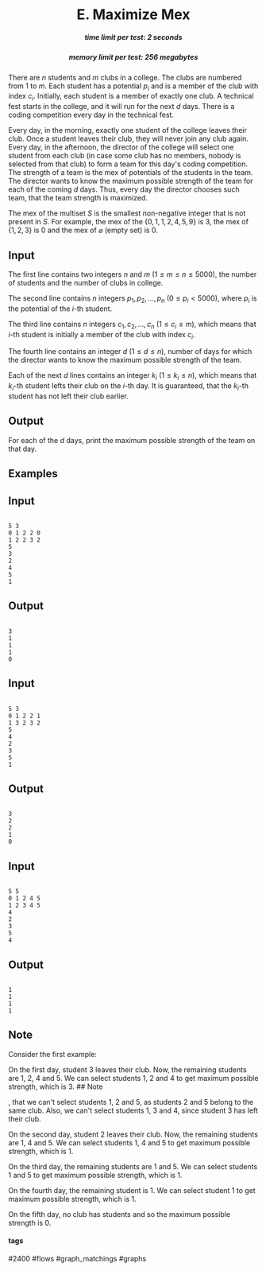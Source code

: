 <h1 style='text-align: center;'> E. Maximize Mex</h1>

<h5 style='text-align: center;'>time limit per test: 2 seconds</h5>
<h5 style='text-align: center;'>memory limit per test: 256 megabytes</h5>

There are $n$ students and $m$ clubs in a college. The clubs are numbered from $1$ to $m$. Each student has a potential $p_i$ and is a member of the club with index $c_i$. Initially, each student is a member of exactly one club. A technical fest starts in the college, and it will run for the next $d$ days. There is a coding competition every day in the technical fest. 

Every day, in the morning, exactly one student of the college leaves their club. Once a student leaves their club, they will never join any club again. Every day, in the afternoon, the director of the college will select one student from each club (in case some club has no members, nobody is selected from that club) to form a team for this day's coding competition. The strength of a team is the mex of potentials of the students in the team. The director wants to know the maximum possible strength of the team for each of the coming $d$ days. Thus, every day the director chooses such team, that the team strength is maximized.

The mex of the multiset $S$ is the smallest non-negative integer that is not present in $S$. For example, the mex of the $\{0, 1, 1, 2, 4, 5, 9\}$ is $3$, the mex of $\{1, 2, 3\}$ is $0$ and the mex of $\varnothing$ (empty set) is $0$.

## Input

The first line contains two integers $n$ and $m$ ($1 \leq m \leq n \leq 5000$), the number of students and the number of clubs in college.

The second line contains $n$ integers $p_1, p_2, \ldots, p_n$ ($0 \leq p_i < 5000$), where $p_i$ is the potential of the $i$-th student.

The third line contains $n$ integers $c_1, c_2, \ldots, c_n$ ($1 \leq c_i \leq m$), which means that $i$-th student is initially a member of the club with index $c_i$.

The fourth line contains an integer $d$ ($1 \leq d \leq n$), number of days for which the director wants to know the maximum possible strength of the team. 

Each of the next $d$ lines contains an integer $k_i$ ($1 \leq k_i \leq n$), which means that $k_i$-th student lefts their club on the $i$-th day. It is guaranteed, that the $k_i$-th student has not left their club earlier.

## Output

For each of the $d$ days, print the maximum possible strength of the team on that day.

## Examples

## Input


```

5 3
0 1 2 2 0
1 2 2 3 2
5
3
2
4
5
1

```
## Output


```

3
1
1
1
0

```
## Input


```

5 3
0 1 2 2 1
1 3 2 3 2
5
4
2
3
5
1

```
## Output


```

3
2
2
1
0

```
## Input


```

5 5
0 1 2 4 5
1 2 3 4 5
4
2
3
5
4

```
## Output


```

1
1
1
1

```
## Note

Consider the first example:

On the first day, student $3$ leaves their club. Now, the remaining students are $1$, $2$, $4$ and $5$. We can select students $1$, $2$ and $4$ to get maximum possible strength, which is $3$. ## Note

, that we can't select students $1$, $2$ and $5$, as students $2$ and $5$ belong to the same club. Also, we can't select students $1$, $3$ and $4$, since student $3$ has left their club.

On the second day, student $2$ leaves their club. Now, the remaining students are $1$, $4$ and $5$. We can select students $1$, $4$ and $5$ to get maximum possible strength, which is $1$.

On the third day, the remaining students are $1$ and $5$. We can select students $1$ and $5$ to get maximum possible strength, which is $1$.

On the fourth day, the remaining student is $1$. We can select student $1$ to get maximum possible strength, which is $1$. 

On the fifth day, no club has students and so the maximum possible strength is $0$.



#### tags 

#2400 #flows #graph_matchings #graphs 